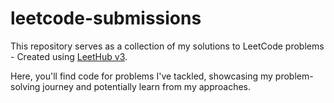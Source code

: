 # leetcode-submissions
This repository serves as a collection of my solutions to LeetCode problems - Created using [LeetHub v3](https://github.com/raphaelheinz/LeetHub-3.0).

Here, you'll find code for problems I've tackled, showcasing my problem-solving journey and potentially learn from my approaches.
